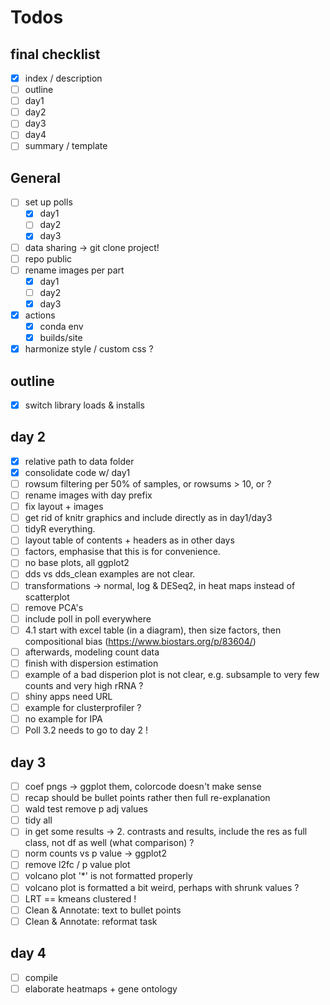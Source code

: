 # Todos

## final checklist
 - [x] index / description  
 - [ ] outline  
 - [ ] day1  
 - [ ] day2  
 - [ ] day3  
 - [ ] day4  
 - [ ] summary / template  

## General
 - [ ] set up polls
   - [x] day1
   - [ ] day2
   - [x] day3
 - [ ] data sharing -> git clone project!
 - [ ] repo public
 - [ ] rename images per part
   - [x] day1
   - [ ] day2
   - [x] day3
 - [x] actions
    - [x] conda env
    - [x] builds/site
 - [x] harmonize style / custom css ?

## outline
 - [x] switch library loads & installs

## day 2
  - [x] relative path to data folder
  - [x] consolidate code w/ day1
  - [ ] rowsum filtering per 50% of samples, or rowsums > 10, or ?
  - [ ] rename images with day prefix
  - [ ] fix layout + images
  - [ ] get rid of knitr graphics and include directly as in day1/day3
  - [ ] tidyR everything.
  - [ ] layout table of contents + headers as in other days
  - [ ] factors, emphasise that this is for convenience.
  - [ ] no base plots, all ggplot2
  - [ ] dds vs dds_clean examples are not clear.
  - [ ] transformations -> normal, log & DESeq2, in heat maps instead of scatterplot
  - [ ] remove PCA's
  - [ ] include poll in poll everywhere
  - [ ] 4.1 start with excel table (in a diagram), then size factors, then compositional bias (https://www.biostars.org/p/83604/)
  - [ ] afterwards, modeling count data
  - [ ] finish with dispersion estimation
  - [ ] example of a bad disperion plot is not clear, e.g. subsample to very few counts and very high rRNA ?
  - [ ] shiny apps need URL 
  - [ ] example for clusterprofiler ?
  - [ ] no example for IPA
  - [ ] Poll 3.2 needs to go to day 2 !

## day 3

 - [ ] coef pngs -> ggplot them, colorcode doesn't make sense
 - [ ] recap should be bullet points rather then full re-explanation
 - [ ] wald test remove p adj values
 - [ ] tidy all
 - [ ] in get some results -> 2. contrasts and results, include the res as full class, not df as well (what comparison) ?
 - [ ] norm counts vs p value -> ggplot2
 - [ ] remove l2fc / p value plot
 - [ ] volcano plot '*' is not formatted properly
 - [ ] volcano plot is formatted a bit weird, perhaps with shrunk values ?
 - [ ] LRT == kmeans clustered !
 - [ ] Clean & Annotate: text to bullet points
 - [ ] Clean & Annotate: reformat task 

## day 4
 - [ ] compile
 - [ ] elaborate heatmaps + gene ontology
